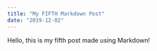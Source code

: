```yaml
---
title: "My FIFTH Markdown Post"
date: "2019-12-02"
---
```


Hello, this is my fifth post made using Markdown!
